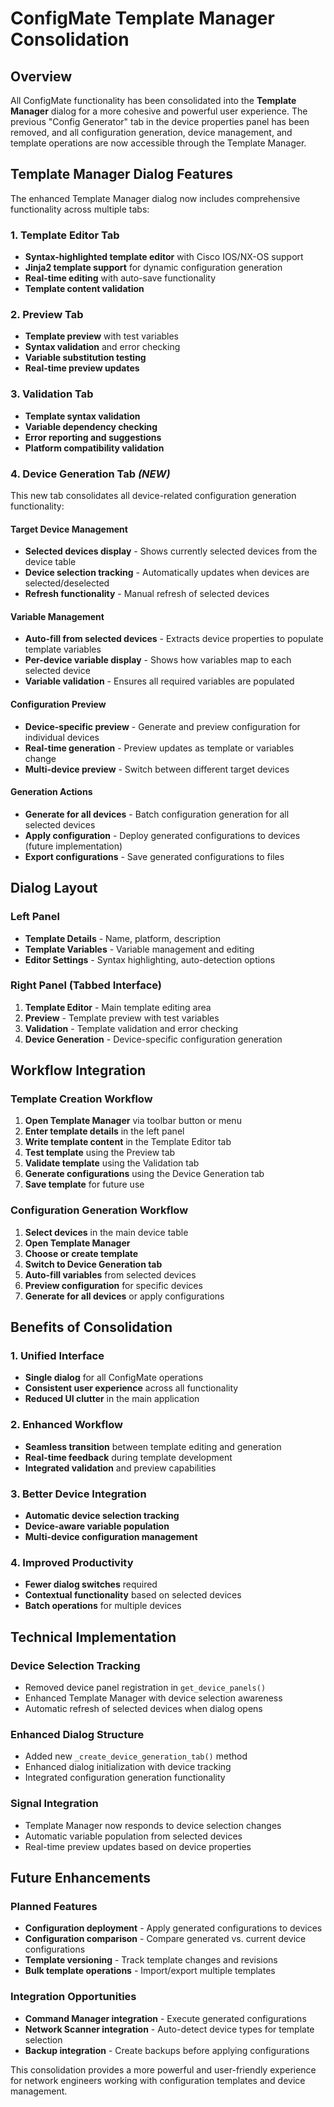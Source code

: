 # ConfigMate Template Manager Consolidation

## Overview

All ConfigMate functionality has been consolidated into the **Template Manager** dialog for a more cohesive and powerful user experience. The previous "Config Generator" tab in the device properties panel has been removed, and all configuration generation, device management, and template operations are now accessible through the Template Manager.

## Template Manager Dialog Features

The enhanced Template Manager dialog now includes comprehensive functionality across multiple tabs:

### 1. Template Editor Tab
- **Syntax-highlighted template editor** with Cisco IOS/NX-OS support
- **Jinja2 template support** for dynamic configuration generation
- **Real-time editing** with auto-save functionality
- **Template content validation**

### 2. Preview Tab
- **Template preview** with test variables
- **Syntax validation** and error checking
- **Variable substitution testing**
- **Real-time preview updates**

### 3. Validation Tab
- **Template syntax validation**
- **Variable dependency checking**
- **Error reporting and suggestions**
- **Platform compatibility validation**

### 4. Device Generation Tab *(NEW)*
This new tab consolidates all device-related configuration generation functionality:

#### Target Device Management
- **Selected devices display** - Shows currently selected devices from the device table
- **Device selection tracking** - Automatically updates when devices are selected/deselected
- **Refresh functionality** - Manual refresh of selected devices

#### Variable Management
- **Auto-fill from selected devices** - Extracts device properties to populate template variables
- **Per-device variable display** - Shows how variables map to each selected device
- **Variable validation** - Ensures all required variables are populated

#### Configuration Preview
- **Device-specific preview** - Generate and preview configuration for individual devices
- **Real-time generation** - Preview updates as template or variables change
- **Multi-device preview** - Switch between different target devices

#### Generation Actions
- **Generate for all devices** - Batch configuration generation for all selected devices
- **Apply configuration** - Deploy generated configurations to devices (future implementation)
- **Export configurations** - Save generated configurations to files

## Dialog Layout

### Left Panel
- **Template Details** - Name, platform, description
- **Template Variables** - Variable management and editing
- **Editor Settings** - Syntax highlighting, auto-detection options

### Right Panel (Tabbed Interface)
1. **Template Editor** - Main template editing area
2. **Preview** - Template preview with test variables
3. **Validation** - Template validation and error checking
4. **Device Generation** - Device-specific configuration generation

## Workflow Integration

### Template Creation Workflow
1. **Open Template Manager** via toolbar button or menu
2. **Enter template details** in the left panel
3. **Write template content** in the Template Editor tab
4. **Test template** using the Preview tab
5. **Validate template** using the Validation tab
6. **Generate configurations** using the Device Generation tab
7. **Save template** for future use

### Configuration Generation Workflow
1. **Select devices** in the main device table
2. **Open Template Manager**
3. **Choose or create template**
4. **Switch to Device Generation tab**
5. **Auto-fill variables** from selected devices
6. **Preview configuration** for specific devices
7. **Generate for all devices** or apply configurations

## Benefits of Consolidation

### 1. Unified Interface
- **Single dialog** for all ConfigMate operations
- **Consistent user experience** across all functionality
- **Reduced UI clutter** in the main application

### 2. Enhanced Workflow
- **Seamless transition** between template editing and generation
- **Real-time feedback** during template development
- **Integrated validation** and preview capabilities

### 3. Better Device Integration
- **Automatic device selection tracking**
- **Device-aware variable population**
- **Multi-device configuration management**

### 4. Improved Productivity
- **Fewer dialog switches** required
- **Contextual functionality** based on selected devices
- **Batch operations** for multiple devices

## Technical Implementation

### Device Selection Tracking
- Removed device panel registration in `get_device_panels()`
- Enhanced Template Manager with device selection awareness
- Automatic refresh of selected devices when dialog opens

### Enhanced Dialog Structure
- Added new `_create_device_generation_tab()` method
- Enhanced dialog initialization with device tracking
- Integrated configuration generation functionality

### Signal Integration
- Template Manager now responds to device selection changes
- Automatic variable population from selected devices
- Real-time preview updates based on device properties

## Future Enhancements

### Planned Features
- **Configuration deployment** - Apply generated configurations to devices
- **Configuration comparison** - Compare generated vs. current device configurations
- **Template versioning** - Track template changes and revisions
- **Bulk template operations** - Import/export multiple templates

### Integration Opportunities
- **Command Manager integration** - Execute generated configurations
- **Network Scanner integration** - Auto-detect device types for template selection
- **Backup integration** - Create backups before applying configurations

This consolidation provides a more powerful and user-friendly experience for network engineers working with configuration templates and device management. 